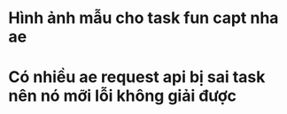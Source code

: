 # Hình ảnh mẫu cho task fun capt nha ae

# Có nhiều ae request api bị sai task nên nó mỡi lỗi không giải được
